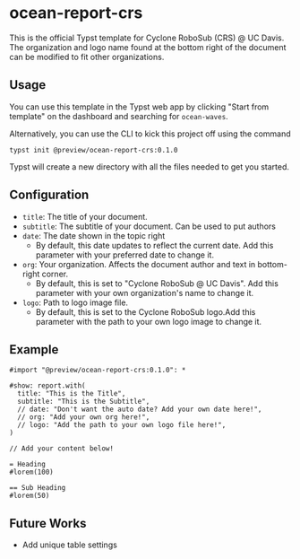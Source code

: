 # ocean-report-crs
This is the official Typst template for Cyclone RoboSub (CRS) @ UC Davis. The organization and logo name found at the bottom right of the document can be modified to fit other organizations.

## Usage
You can use this template in the Typst web app by clicking "Start from template" on the dashboard and searching for `ocean-waves`.

Alternatively, you can use the CLI to kick this project off using the command
```shell
typst init @preview/ocean-report-crs:0.1.0
```

Typst will create a new directory with all the files needed to get you started.

## Configuration
- `title`: The title of your document. 
- `subtitle`: The subtitle of your document. Can be used to put authors
- `date`: The date shown in the topic right
  - By default, this date updates to reflect the current date. Add this parameter with your preferred date to change it. 
- `org`: Your organization. Affects the document author and text in bottom-right corner. 
  - By default, this is set to "Cyclone RoboSub @ UC Davis". Add this parameter with your own organization's name to change it. 
- `logo`: Path to logo image file. 
  - By default, this is set to the Cyclone RoboSub logo.Add this parameter with the path to your own logo image to change it. 

## Example
```typst
#import "@preview/ocean-report-crs:0.1.0": *

#show: report.with(
  title: "This is the Title",
  subtitle: "This is the Subtitle",
  // date: "Don't want the auto date? Add your own date here!",
  // org: "Add your own org here!",
  // logo: "Add the path to your own logo file here!",
)

// Add your content below!

= Heading
#lorem(100)

== Sub Heading
#lorem(50)
```

## Future Works
- Add unique table settings
